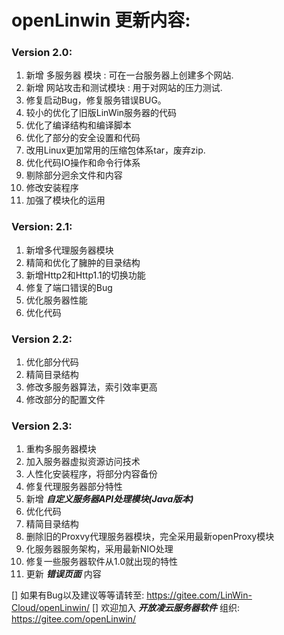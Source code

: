 # openLinwin 更新内容:

### Version 2.0:

1. 新增 多服务器 模块 : 可在一台服务器上创建多个网站.
2. 新增 网站攻击和测试模块 : 用于对网站的压力测试.
3. 修复启动Bug，修复服务错误BUG。
4. 较小的优化了旧版LinWin服务器的代码
5. 优化了编译结构和编译脚本
6. 优化了部分的安全设置和代码
7. 改用Linux更加常用的压缩包体系tar，废弃zip.
8. 优化代码IO操作和命令行体系
9. 剔除部分迥余文件和内容
10. 修改安装程序
11. 加强了模块化的运用

### Version: 2.1:

1. 新增多代理服务器模块
2. 精简和优化了臃肿的目录结构
3. 新增Http2和Http1.1的切换功能
4. 修复了端口错误的Bug
5. 优化服务器性能
6. 优化代码

### Version 2.2:

1. 优化部分代码 
2. 精简目录结构
3. 修改多服务器算法，索引效率更高
4. 修改部分的配置文件

### Version 2.3:

1. 重构多服务器模块
2. 加入服务器虚拟资源访问技术
3. 人性化安装程序，将部分内容备份
4. 修复代理服务器部分特性
5. 新增 ***自定义服务器API处理模块(Java版本)***
6. 优化代码
7. 精简目录结构 
8. 删除旧的Proxvy代理服务器模块，完全采用最新openProxy模块 
9. 化服务器服务架构，采用最新NIO处理 
10. 修复一些服务器软件从1.0就出现的特性 
11. 更新 ***错误页面*** 内容

[] 如果有Bug以及建议等等请转至: https://gitee.com/LinWin-Cloud/openLinwin/
[] 欢迎加入 ***开放凌云服务器软件*** 组织: https://gitee.com/openLinwin/
